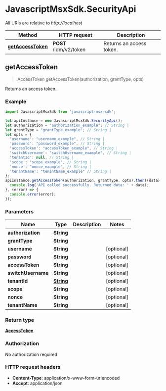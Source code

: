 # JavascriptMsxSdk.SecurityApi

All URIs are relative to *http://localhost*

Method | HTTP request | Description
------------- | ------------- | -------------
[**getAccessToken**](SecurityApi.md#getAccessToken) | **POST** /idm/v2/token | Returns an access token.



## getAccessToken

> AccessToken getAccessToken(authorization, grantType, opts)

Returns an access token.

### Example

```javascript
import JavascriptMsxSdk from 'javascript-msx-sdk';

let apiInstance = new JavascriptMsxSdk.SecurityApi();
let authorization = "authorization_example"; // String | 
let grantType = "grantType_example"; // String | 
let opts = {
  'username': "username_example", // String | 
  'password': "password_example", // String | 
  'accessToken': "accessToken_example", // String | 
  'switchUsername': "switchUsername_example", // String | 
  'tenantId': null, // String | 
  'scope': "scope_example", // String | 
  'nonce': "nonce_example", // String | 
  'tenantName': "tenantName_example" // String | 
};
apiInstance.getAccessToken(authorization, grantType, opts).then((data) => {
  console.log('API called successfully. Returned data: ' + data);
}, (error) => {
  console.error(error);
});

```

### Parameters


Name | Type | Description  | Notes
------------- | ------------- | ------------- | -------------
 **authorization** | **String**|  | 
 **grantType** | **String**|  | 
 **username** | **String**|  | [optional] 
 **password** | **String**|  | [optional] 
 **accessToken** | **String**|  | [optional] 
 **switchUsername** | **String**|  | [optional] 
 **tenantId** | [**String**](String.md)|  | [optional] 
 **scope** | **String**|  | [optional] 
 **nonce** | **String**|  | [optional] 
 **tenantName** | **String**|  | [optional] 

### Return type

[**AccessToken**](AccessToken.md)

### Authorization

No authorization required

### HTTP request headers

- **Content-Type**: application/x-www-form-urlencoded
- **Accept**: application/json

